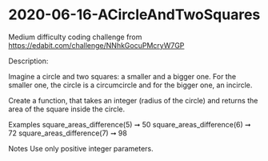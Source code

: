 # 2020-06-16-ACircleAndTwoSquares
Medium difficulty coding challenge from 
https://edabit.com/challenge/NNhkGocuPMcryW7GP

Description:

Imagine a circle and two squares: a smaller and a bigger one. For the smaller one, the circle is a circumcircle and for the bigger one, an incircle.

Create a function, that takes an integer (radius of the circle) and returns the area of the square inside the circle.

Examples
square_areas_difference(5) ➞ 50
square_areas_difference(6) ➞ 72
square_areas_difference(7) ➞ 98

Notes
Use only positive integer parameters.
